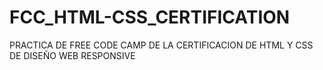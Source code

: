 # FCC_HTML-CSS_CERTIFICATION
PRACTICA DE FREE CODE CAMP DE LA CERTIFICACION DE HTML Y CSS DE DISEÑO WEB RESPONSIVE

